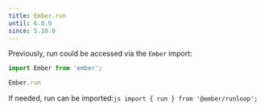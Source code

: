 ```yaml
---
title: Ember.run
until: 6.0.0
since: 5.10.0
---
```



Previously, run could be accessed via the `Ember` import:
```js
import Ember from 'ember';

Ember.run
```

 If needed, run can be imported:```js
import { run } from '@ember/runloop';```
